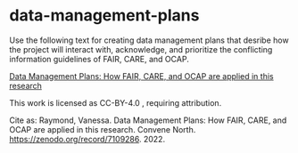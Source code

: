 # data-management-plans

Use the following text for creating data management plans that desribe how the project will interact with, acknowledge, and prioritize the conflicting information guidelines of FAIR, CARE, and OCAP.

[Data Management Plans: How FAIR, CARE, and OCAP are applied in this research]()

This work is licensed as CC-BY-4.0 , requiring attribution.

Cite as: Raymond, Vanessa. Data Management Plans: How FAIR, CARE, and OCAP are applied in this research. Convene North. https://zenodo.org/record/7109286. 2022.
